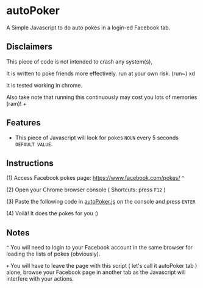 autoPoker
=========

A Simple Javascript to do auto pokes in a login-ed Facebook tab.



## Disclaimers
This piece of code is not intended to crash any system(s),

It is written to poke friends more effectively. run at your own risk. (run~) xd

It is tested working in chrome.

Also take note that running this continuously may cost you lots of memories (ram)! +



## Features
- This piece of Javascript will look for pokes ```NOUN``` every 5 seconds ```DEFAULT VALUE```.



## Instructions
(1) Access Facebook pokes page: https://www.facebook.com/pokes/ ```^```

(2) Open your Chrome browser console ( Shortcuts: press ```F12``` )

(3) Paste the following code in [autoPoker.js](https://github.com/ahchienong/autoPoker/blob/master/autoPoker.js) on the console and press ```ENTER```

(4) Voilà! It does the pokes for you :)



## Notes
```^``` You will need to login to your Facebook account in the same browser for loading the lists of pokes (obviously).
  
```+``` You will have to leave the page with this script ( let's call it autoPoker tab ) alone, browse your Facebook page in another tab as the Javascript will interfere with your actions.
